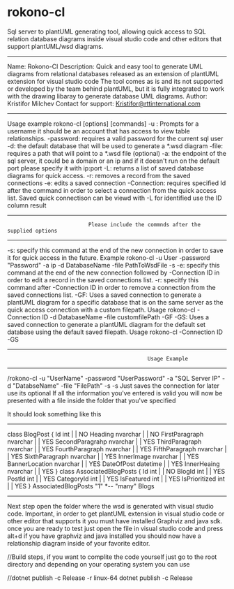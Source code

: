 # rokono-cl
Sql server to plantUML generating tool, allowing quick access to SQL relation database diagrams inside visual studio code and other editors that support plantUML/wsd diagrams. 


-----------------------------------------------------------------------------------------------------------
Name: Rokono-Cl
Description: Quick and easy tool to generate UML diagrams from relational databases released as an extension of plantUML extension for visual studio code
The tool comes as is and its not supported or developed by the team behind plantUML, but it is fully integrated to work with the drawing libaray to generate database UML diagrams.
Author: Kristifor Milchev
Contact for support: Kristifor@rttinternational.com

-----------------------------------------------------------------------------------------------------------

Usage example rokono-cl [options] [commands]
-u : Prompts for a username it should be an account that has access to view table relationships.
-password: requires a valid password for the current sql user
-d: the default database that will be used to generate a *.wsd diagram 
-file: requires a path that will point to a *.wsd file (optional) 
-a: the endpoint of the sql server, it could be a domain or an ip and if it doesn't run on the default port please specify it with ip:port
-L: returns a list of saved database diagrams for quick access.
-r: removes a record from the saved connections
-e: edits a saved connection
-Connection: requires specified Id after the command in order to select a connection from the quick access list. Saved quick connectison can be viewd with -L for identified use the ID column result

-----------------------------------------------------------------------------------------------------------
                              Please include the commnds after the supplied options                         
-----------------------------------------------------------------------------------------------------------
-s: specify this command at the end of the new connection in order to save it for quick access in the future. Example rokono-cl -u User -password \"Password\" -a ip -d DatabaseName -file PathToWsdFile -s 
-e: specify this command at the end of the new connection followed by -Connection ID in order to edit a record in the saved connections list.
-r: specitfy this command after -Connection ID in order to remove a connection from the saved connections list.
-GF: Uses a saved connection to generate a plantUML diagram for a specific database that is on the same server as the quick access connection with a custom filepath. Usage rokono-cl -Connection ID -d DatabaseName -file customfilePath -GF
-GS: Uses a saved connection to generate a plantUML diagram for the default set database using the default saved filepath. Usage rokono-cl -Connection ID -GS

-----------------------------------------------------------------------------------------------------------
                                                 Usage Example 
-----------------------------------------------------------------------------------------------------------
/rokono-cl -u "UserName" -password "UserPassword" -a "SQL Server IP" -d "DatabseName" -file "FilePath" -s 
-s Just saves the connection for later use its optional
If all the information you've entered is valid you will now be presented with a file inside the folder that you've specified

It should look something like this

----------------------------------------------------------------------------------------------------------
class BlogPost
{
    Id int |  | NO
    Heading nvarchar |  | NO
    FirstParagraph nvarchar |  | YES
    SecondParagrahp nvarchar |  | YES
    ThirdParagraph nvarchar |  | YES
    FourthParagraph nvarchar |  | YES
    FifthParagraph nvarchar |  | YES
    SixthParagraph nvarchar |  | YES
    InnerImage nvarchar |  | YES
    BannerLocation nvarchar |  | YES
    DateOfPost datetime |  | YES
    InnerHeaing nvarchar |  | YES
}
class AssociatedBlogPosts
{
    Id int |  | NO
    BlogId int |  | YES
    PostId int |  | YES
    CategoryId int |  | YES
    IsFeatured int |  | YES
    IsPrioritized int |  | YES
}
AssociatedBlogPosts "1" *-- "many" Blogs

-----------------------------------------------------------------------------------------------------------

Next step open the folder where the wsd is generated with visual studio code.
Important, in order to get plantUML extension in visual studio code or other editor that supports it you must have installed 
Graphviz and java sdk.
once you are ready to test just open the file in visual studio code and press alt+d if you have graphviz and java installed you should now have a relationship diagram inside of your favorite editor.


//Build steps, if you want to complite the code yourself just go to the root directory and depending on your operating system you can use

//dotnet publish -c Release -r linux-64
dotnet publish -c Release



